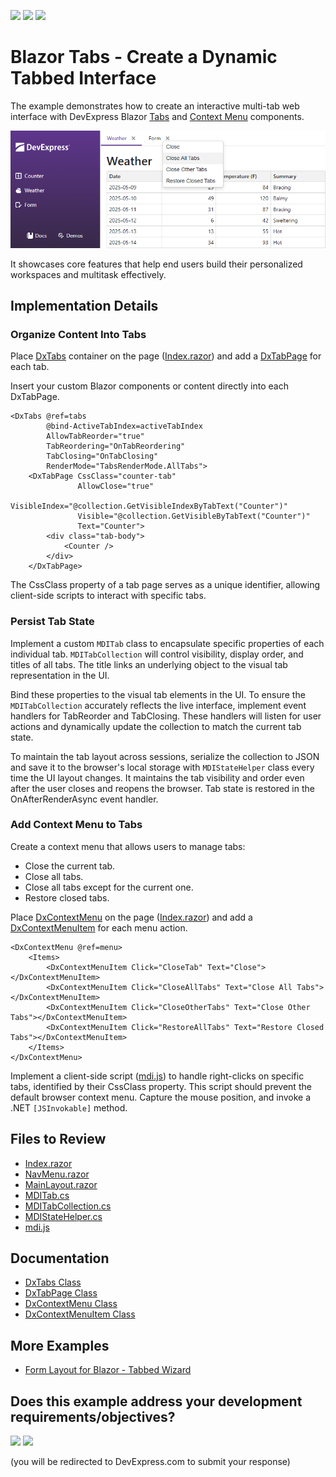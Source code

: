 <!-- default badges list -->
[![](https://img.shields.io/badge/Open_in_DevExpress_Support_Center-FF7200?style=flat-square&logo=DevExpress&logoColor=white)](https://supportcenter.devexpress.com/ticket/details/T1288385)
[![](https://img.shields.io/badge/📖_How_to_use_DevExpress_Examples-e9f6fc?style=flat-square)](https://docs.devexpress.com/GeneralInformation/403183)
[![](https://img.shields.io/badge/💬_Leave_Feedback-feecdd?style=flat-square)](#does-this-example-address-your-development-requirementsobjectives)
<!-- default badges end -->
# Blazor Tabs - Create a Dynamic Tabbed Interface

The example demonstrates how to create an interactive multi-tab web interface with DevExpress Blazor [Tabs](https://docs.devexpress.com/Blazor/405074/components/layout/tabs) and [Context Menu](https://docs.devexpress.com/Blazor/405060/components/navigation-controls/context-menu) components.

![Multi-Tab UI](images/blazor-tabbed-ui.png)

It showcases core features that help end users build their personalized workspaces and multitask effectively.

## Implementation Details

### Organize Content Into Tabs

Place [DxTabs](https://docs.devexpress.com/Blazor/DevExpress.Blazor.DxTabs) container on the page ([Index.razor](CS/DxBlazorApplication1/Components/Pages/Index.razor)) and add a [DxTabPage](https://docs.devexpress.com/Blazor/DevExpress.Blazor.DxTabPage) for each tab.

Insert your custom Blazor components or content directly into each DxTabPage.

```razor
<DxTabs @ref=tabs
        @bind-ActiveTabIndex=activeTabIndex
        AllowTabReorder="true"
        TabReordering="OnTabReordering"
        TabClosing="OnTabClosing"
        RenderMode="TabsRenderMode.AllTabs">
    <DxTabPage CssClass="counter-tab"
               AllowClose="true"
               VisibleIndex="@collection.GetVisibleIndexByTabText("Counter")"
               Visible="@collection.GetVisibleByTabText("Counter")"
               Text="Counter">
        <div class="tab-body">
            <Counter />
        </div>
    </DxTabPage>
```

The CssClass property of a tab page serves as a unique identifier, allowing client-side scripts to interact with specific tabs.

### Persist Tab State

Implement a custom `MDITab` class to encapsulate specific properties of each individual tab. `MDITabCollection` will control visibility, display order, and titles of all tabs. The title links an underlying object to the visual tab representation in the UI.

Bind these properties to the visual tab elements in the UI. To ensure the `MDITabCollection` accurately reflects the live interface, implement event handlers for TabReorder and TabClosing. These handlers will listen for user actions and dynamically update the collection to match the current tab state.

To maintain the tab layout across sessions, serialize the collection to JSON and save it to the browser's local storage with `MDIStateHelper` class every time the UI layout changes. It maintains the tab visibility and order even after the user closes and reopens the browser. Tab state is restored in the OnAfterRenderAsync event handler.

### Add Context Menu to Tabs

Create a context menu that allows users to manage tabs:

- Close the current tab.
- Close all tabs.
- Close all tabs except for the current one.
- Restore closed tabs.

Place [DxContextMenu](https://docs.devexpress.com/Blazor/DevExpress.Blazor.DxContextMenu) on the page ([Index.razor](CS/DxBlazorApplication1/Components/Pages/Index.razor)) and add a [DxContextMenuItem](https://docs.devexpress.com/Blazor/DevExpress.Blazor.DxContextMenuItem) for each menu action.

```razor
<DxContextMenu @ref=menu>
    <Items>
        <DxContextMenuItem Click="CloseTab" Text="Close"></DxContextMenuItem>
        <DxContextMenuItem Click="CloseAllTabs" Text="Close All Tabs"></DxContextMenuItem>
        <DxContextMenuItem Click="CloseOtherTabs" Text="Close Other Tabs"></DxContextMenuItem>
        <DxContextMenuItem Click="RestoreAllTabs" Text="Restore Closed Tabs"></DxContextMenuItem>
    </Items>
</DxContextMenu>
```

Implement a client-side script ([mdi.js](CS/DxBlazorApplication1/wwwroot/js/mdi.js)) to handle right-clicks on specific tabs, identified by their CssClass property. This script should prevent the default browser context menu. Capture the mouse position, and invoke a .NET `[JSInvokable]` method.

## Files to Review

- [Index.razor](CS/DxBlazorApplication1/Components/Pages/Index.razor)
- [NavMenu.razor](CS/DxBlazorApplication1/Components/Layout/NavMenu.razor)
- [MainLayout.razor](CS/DxBlazorApplication1/Components/Layout/MainLayout.razor.css)
- [MDITab.cs](CS/DxBlazorApplication1/Components/MDI/MDITab.cs)
- [MDITabCollection.cs](CS/DxBlazorApplication1/Components/MDI/MDITabCollection.cs)
- [MDIStateHelper.cs](CS/DxBlazorApplication1/Components/MDI/MDIStateHelper.cs)
- [mdi.js](CS/DxBlazorApplication1/wwwroot/js/mdi.js)

## Documentation

- [DxTabs Class](https://docs.devexpress.com/Blazor/DevExpress.Blazor.DxTabs)
- [DxTabPage Class](https://docs.devexpress.com/Blazor/DevExpress.Blazor.DxTabPage)
- [DxContextMenu Class](https://docs.devexpress.com/Blazor/DevExpress.Blazor.DxContextMenu)
- [DxContextMenuItem Class](https://docs.devexpress.com/Blazor/DevExpress.Blazor.DxContextMenuItem)

## More Examples

- [Form Layout for Blazor - Tabbed Wizard](https://github.com/DevExpress-Examples/Form-Layout-for-Blazor-Tabbed-Wizard)

<!-- feedback -->
## Does this example address your development requirements/objectives?

[<img src="https://www.devexpress.com/support/examples/i/yes-button.svg"/>](https://www.devexpress.com/support/examples/survey.xml?utm_source=github&utm_campaign=MDITabs&~~~was_helpful=yes) [<img src="https://www.devexpress.com/support/examples/i/no-button.svg"/>](https://www.devexpress.com/support/examples/survey.xml?utm_source=github&utm_campaign=MDITabs&~~~was_helpful=no)

(you will be redirected to DevExpress.com to submit your response)
<!-- feedback end -->
